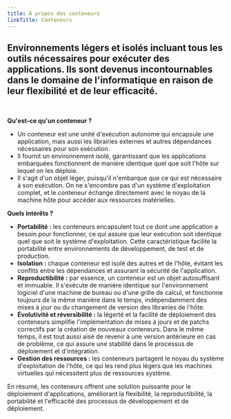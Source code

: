 ```yaml
---
title: À propos des conteneurs
linkTitle: Conteneurs
---
```


<h2 class="about-lead text-center">Environnements légers et isolés incluant tous les outils nécessaires pour exécuter des applications. Ils sont devenus incontournables dans le domaine de l'informatique en raison de leur flexibilité et de leur efficacité.</h2> 

<br/>

**Qu'est-ce qu'un conteneur ?**
- Un conteneur est une unité d'exécution autonome qui encapsule une application, mais aussi les librairies externes et autres dépendances nécessaires pour son exécution.
- Il fournit un environnement isolé, garantissant que les applications embarquées fonctionnent de manière identique quel que soit l'hôte sur lequel on les déploie.
- Il s'agit d'un objet léger, puisqu'il n'embarque que ce qui est nécessaire à son exécution. On ne s'encombre pas d'un système d'exploitation complet, et le conteneur échange directement avec le noyau de la machine hôte pour accéder aux ressources matérielles.
  

**Quels intérêts ?**
- **Portabilité :** les conteneurs encapsulent tout ce dont une application a besoin pour fonctionner, ce qui assure que leur exécution soit identique quel que soit le système d'exploitation. Cette caractéristique facilite la portabilité entre environnements de développement, de test et de production.
- **Isolation :** chaque conteneur est isolé des autres et de l'hôte, évitant les conflits entre les dépendances et assurant la sécurité de l'application.
- **Reproductibilité :** par essence, un conteneur est un objet autosuffisant et immuable. Il s'exécute de manière identique sur l'environnement logiciel d'une machine de bureau ou d'une grille de calcul, et fonctionne toujours de la même manière dans le temps, indépendamment des mises à jour ou du changement de version des librairies de l'hôte.
- **Évolutivité et réversibilité :** la légerté et la facilité de déploiement des conteneurs simplifie l'implémentation de mises à jours et de patchs correctifs par la création de nouveaux conteneurs. Dans le même temps, il est tout aussi aisé de revenir à une version antérieure en cas de problème, ce qui assure une stabilité dans le processus de déploiement et d'intégration.
- **Gestion des ressources :** les conteneurs partagent le noyau du système d'exploitation de l'hôte, ce qui les rend plus légers que les machines virtuelles qui nécessitent plus de ressources système.

En résumé, les conteneurs offrent une solution puissante pour le déploiement d'applications, améliorant la flexibilité, la reproductibilité, la portabilité et l'efficacité des processus de développement et de déploiement.
